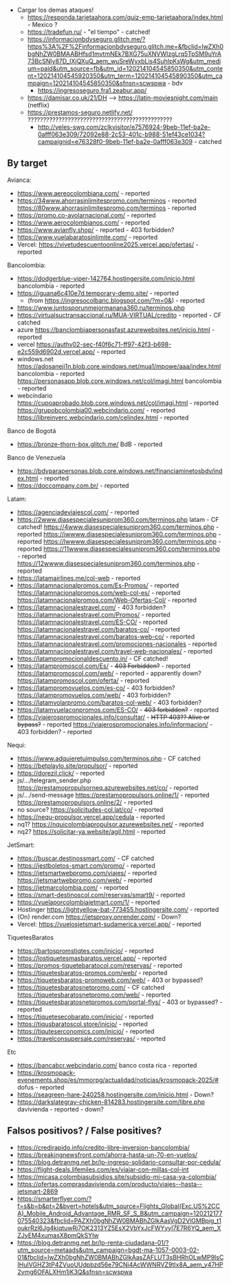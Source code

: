 - Cargar los demas ataques!
  - https://responda.tarjetaahora.com/quiz-emp-tarjetaahora/index.html - Mexico ?
  - https://tradefun.ru/ - "el tiempo" - catched!
  - https://informacionbdvseguro.glitch.me/?https%3A%2F%2Finformacionbdvseguro.glitch.me=&fbclid=IwZXh0bgNhZW0BMAABHfsd1mvtmNEk7BXG75uXNVWIzgLrq5TpSM9uYrA73BcSNly87D_IXjQXuQ_aem_wuSreWvxbLis4SuhIpKsWg&utm_medium=paid&utm_source=fb&utm_id=120214104545850350&utm_content=120214104545920350&utm_term=120214104545890350&utm_campaign=120214104545850350&sfnsn=scwspwa - bdv
    - https://ingresoseguro.fra1.zeabur.app/
  - https://damisar.co.uk/21/DH --> https://latin-moviesnight.com/main (netflix)
  - https://prestamos-seguro.netlify.net/ ???????????????????????????????????????????????
    - http://veles-swg.com/zclkvisitor/e7576924-9beb-11ef-ba2e-0afff063e309/72092e88-2c53-401c-b988-51ef43ce1034?campaignid=e76328f0-9beb-11ef-ba2e-0afff063e309 - catched

## By target

Avianca:
- https://www.aereocolombiana.com/ - reported
- https://34www.ahorrasinlimitespromo.com/terminos - reported
  https://80www.ahorrasinlimitespromo.com/terminos - reported
- https://promo.co-avolarnacional.com/ - reported
- https://www.aerocolombianos.com/ - reported
- https://www.avianfly.shop/ - reported - 403 forbidden?
- https://www.vuelabaratosinlimite.com/ - reported
- Vercel:
  https://vivetudescuentoonline2025.vercel.app/ofertas/ - reported

Bancolombia:
- https://dodgerblue-viper-142764.hostingersite.com/inicio.html bancolombia - reported
- https://iguana6c410e7d.temporary-demo.site/ - reported
  - (from https://ingresocolbanc.blogspot.com/?m=0&) - reported
- https://www.juntosporunmejormanana360.ru/terminos.php
- https://virtualsuctransaccional.ru/MUA-VIRTUAL/credito - reported - CF catched
- azure
  https://banclombiapersonasfast.azurewebsites.net/inicio.html - reported
- vercel
  https://authv02-sec-f40f6c71-ff97-42f3-b698-e2c559d6902d.vercel.app/ - reported
- windows.net
  https://adosaneji1n.blob.core.windows.net/mua1/mpowe/aaa/index.html bancolombia - reported
  https://personasapp.blob.core.windows.net/col/imagi.html bancolombia - reported
- webcindario
  https://cupoaprobado.blob.core.windows.net/col/imagi.html - reported
  https://grupobcolombia00.webcindario.com/ - reported
  https://libreinverc.webcindario.com/celindex.html - reported

Banco de Bogotá
- https://bronze-thorn-box.glitch.me/ BdB - reported

Banco de Venezuela
- https://bdvparapersonas.blob.core.windows.net/financiaminetosbdv/index.html - reported
- https://doccompany.com.br/ - reported

Latam:
- https://agenciadeviajescol.com/ - reported
- https://2www.diasespecialesuniprom360.com/terminos.php latam - CF catched!
  https://4www.diasespecialesuniprom360.com/terminos.php - reported
  https://iwwww.diasespecialesuniprom360.com/terminos.php - reported
  https://lwwww.diasespecialesuniprom360.com/terminos.php - reported
  https://11wwww.diasespecialesuniprom360.com/terminos.php - reported
  https://12wwww.diasespecialesuniprom360.com/terminos.php - reported
- https://latamairlines.me/col-web - reported
- https://latamnacionalpromos.com/Es-Promos/ - reported
  https://latamnacionalpromos.com/web-col-es/ - reported
  https://latamnacionalpromos.com/Web-Ofertas-Col/ - reported
- https://latamnacionalestravel.com/ - 403 forbidden?
  https://latamnacionalestravel.com/Promos/ - reported
  https://latamnacionalestravel.com/ES-CO/ - reported
  https://latamnacionalestravel.com/baratos-co/ - reported
  https://latamnacionalestravel.com/baratos-web-co/ - reported
  https://latamnacionalestravel.com/promociones-nacionales - reported
  https://latamnacionalestravel.com/travel-web-nacionales/ - reported
- https://latampromocionaldescuento.in/ - CF catched!
- https://latampromoscol.com/Es/ - ~~403 Forbidden?~~ - reported
  https://latampromoscol.com/web/ - reported - apparently down?
  https://latampromoscol.com/oferta/ - reported
- https://latampromovuelos.com/es-co/ - 403 forbidden?
  https://latampromovuelos.com/web/ - 403 forbidden?
- https://latamvolarpromo.com/baratos-col-web/ - 403 forbidden?
- https://latamvuelaconpromos.com/ES-CO/ - ~~403 forbidden?~~ - reported
- https://viajerospromocionales.info/consultar/ - ~~HTTP 403?? Alive or bypass?~~ - reported
  https://viajerospromocionales.info/informacion/ - 403 forbidden? - reported

Nequi:
- https://iwww.adquieretuimpulso.com/terminos.php - CF catched
- https://betplaylo.site/propulsor/ - reported
- https://dorezil.click/ - reported
- js/.../telegram_sender.php
  https://prestamopropulsorneq.azurewebsites.net/co/ - reported
- js/.../send-message
  https://prestamopropulsors.online/1/ - reported
  https://prestamopropulsors.online/2/ - reported
- no source?
  https://solicitudes-col.lat/co/ - reported
- https://nequ-propulsor.vercel.app/cedula - reported
- nq1?
  https://nquicolombiapropulsor.azurewebsites.net/ - reported
- nq2?
  https://solicitar-ya.website/agil.html - reported

JetSmart:
- https://buscar.destinossmart.com/ - CF catched
- https://jestboletos-smart.com/promo/ - reported
- https://jetsmartwebpromo.com/viajes/ - reported
  https://jetsmartwebpromo.com/web/ - reported
- https://jetmarcolombia.com/ - reported
- https://smart-destinoscol.com/reservas/smart9/ - reported
- https://vuelaporcolombiajetmart.com/1/ - reported
- Hostinger
  https://lightyellow-bat-773455.hostingersite.com/ - reported
- (On) render.com
  https://jetsproxy.onrender.com/ - Down?
- Vercel:
  https://vuelosjetsmart-sudamerica.vercel.app/ - reported

TiquetesBaratos
- https://bartospromstiqtes.com/inicio/ - reported
- https://lostiquetesmasbaratos.vercel.app/ - reported
- https://promos-tiquetebaratocol.com/reservas/ - reported
- https://tiquetesbaratos-promos.com/web/ - reported
- https://tiquetesbaratos-promoweb.com/web/ - 403 or bypassed?
- https://tiquetesbaratosnetpromo.com/ - CF catched
  https://tiquetesbaratosnetpromo.com/web/ - reported
- https://tiquetesbaratosnetpromos.com/portal-flys/ - 403 or bypassed? - reported
- https://tiquetesecobarato.com/inicio/ - reported
- https://tiqusbaratoscol.store/inicio/ - reported
- https://tiquteserconomics.com/inicio/ - reported
- https://travelconsupersale.com/reservas/ - reported

Etc
- https://bancabcr.webcindario.com/ banco costa rica - reported
- https://krosmopack-evenements.shop/es/mmorpg/actualidad/noticias/krosmopack-2025/# dofus - reported
- https://seagreen-hare-240258.hostingersite.com/inicio.html - Down?
- https://darkslategray-chicken-814283.hostingersite.com/libre.php davivienda - reported - down?

## Falsos positivos? / False positives?
- https://credirapido.info/credito-libre-inversion-bancolombia/
- https://breakingnewsfront.com/ahorra-hasta-un-70-en-vuelos/
- https://blog.detranmg.net.br/lp-ingreso-solidario-consultar-por-cedula/
- https://flight-deals.lifemiles.com/es/viajar-con-millas-col-int
- https://micasa.colombiasubsidios.site/subsidio-mi-casa-ya-colombia/
- https://ofertas.comprasdavivienda.com/producto/viajes--hasta--jetsmart-2869
- https://smarterflyer.com/?f=s&b=b&pt=2&bvert=hotels&utm_source=Flights_Global(Exc.US%2CCA)_Mobile_Android_Advantage_RMR_SF_S_B&utm_campaign=120212177075540323&fbclid=PAZXh0bgNhZW0BMABhZGlkAasVgD2VlGMBpig_t1oukrRzl6Jg4kiqtuwRj7OK2313YZ5EsX2VbYxJcFWYyyI7E7R6YQ_aem_XZJyEM4xumasX8pmQkSYIw
- https://blog.detranmg.net.br/lp-renta-ciudadana-01/?utm_source=metaads&utm_campaign=bgdt-ma-1057-0003-02-01&fbclid=IwZXh0bgNhZW0BMABhZGlkAasZAFLUT3sBHRhOLwMP9IsCIHuIVGHZ3tP4ZVuoUUdpbzd56e79CNi4AcWWNRVZ9tIx8A_aem_y47HP2vmg6OFALXHm1jK3Q&sfnsn=scwspwa
